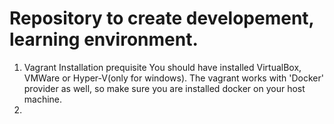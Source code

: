 # Repository to create developement, learning environment.

1. Vagrant Installation prequisite
   You should have installed VirtualBox, VMWare or Hyper-V(only for windows).
   The vagrant works with 'Docker' provider as well, so make sure you are installed docker on your host machine.
3. 
